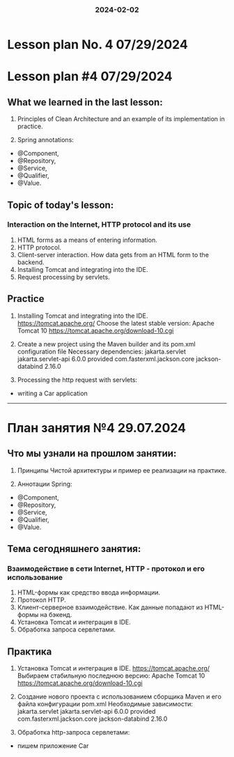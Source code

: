 
<h3 style="text-align: center; padding-bottom: 14px">2024-02-02</h3>

# Lesson plan No. 4 07/29/2024

# Lesson plan #4 07/29/2024

## What we learned in the last lesson:
1. Principles of Clean Architecture and an example of its implementation in practice.

2. Spring annotations:
- @Component,
- @Repository,
- @Service,
- @Qualifier,
- @Value.

## Topic of today's lesson:

### Interaction on the Internet, HTTP protocol and its use
1. HTML forms as a means of entering information.
2. HTTP protocol.
3. Client-server interaction. How data gets from an HTML form to the backend.
4. Installing Tomcat and integrating into the IDE.
5. Request processing by servlets.

## Practice

1. Installing Tomcat and integrating into the IDE.
   https://tomcat.apache.org/
   Choose the latest stable version: Apache Tomcat 10
   https://tomcat.apache.org/download-10.cgi

2. Create a new project using the Maven builder and its pom.xml configuration file
   Necessary dependencies:
   <dependencies>
   <dependency>
   <groupId>jakarta.servlet</groupId>
   <artifactId>jakarta.servlet-api</artifactId>
   <version>6.0.0</version>
   <scope>provided</scope>
   </dependency>
   <dependency>
   <groupId>com.fasterxml.jackson.core</groupId>
   <artifactId>jackson-databind</artifactId>
   <version>2.16.0</version>
   </dependency>
   </dependencies>

2. Processing the http request with servlets:
- writing a Car application

___

# План занятия №4 29.07.2024

## Что мы узнали на прошлом занятии:
1. Принципы Чистой архитектуры и пример ее реализации на практике.

2. Аннотации Spring: 
- @Component,
- @Repository, 
- @Service, 
- @Qualifier, 
- @Value.

## Тема сегодняшнего занятия:

### Взаимодействие в сети Internet, HTTP - протокол и его использование
1. HTML-формы как средство ввода информации.
2. Протокол HTTP.
3. Клиент-серверное взаимодействие. Как данные попадают из HTML-формы на бэкенд.
4. Установка Tomcat и интеграция в IDE.
5. Обработка запроса сервлетами.


## Практика

1. Установка Tomcat и интеграция в IDE.
   https://tomcat.apache.org/ 
Выбираем стабильную последнюю версию: Apache Tomcat 10
   https://tomcat.apache.org/download-10.cgi

2. Создание нового проекта с использованием сборщика Maven и его файла конфигурации pom.xml
Необходимые зависимости:
   <dependencies>
        <dependency>
            <groupId>jakarta.servlet</groupId>
            <artifactId>jakarta.servlet-api</artifactId>
            <version>6.0.0</version>
            <scope>provided</scope>
        </dependency>
        <dependency>
            <groupId>com.fasterxml.jackson.core</groupId>
            <artifactId>jackson-databind</artifactId>
            <version>2.16.0</version>
        </dependency>
    </dependencies>

2. Обработка http-запроса сервлетами:
- пишем приложение Car